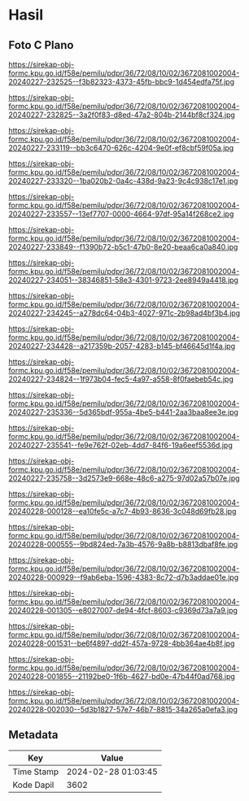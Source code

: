 # Hasil

## Foto C Plano

https://sirekap-obj-formc.kpu.go.id/f58e/pemilu/pdpr/36/72/08/10/02/3672081002004-20240227-232525--f3b82323-4373-45fb-bbc9-1d454edfa75f.jpg

https://sirekap-obj-formc.kpu.go.id/f58e/pemilu/pdpr/36/72/08/10/02/3672081002004-20240227-232825--3a2f0f83-d8ed-47a2-804b-2144bf8cf324.jpg

https://sirekap-obj-formc.kpu.go.id/f58e/pemilu/pdpr/36/72/08/10/02/3672081002004-20240227-233119--bb3c6470-626c-4204-9e0f-ef8cbf59f05a.jpg

https://sirekap-obj-formc.kpu.go.id/f58e/pemilu/pdpr/36/72/08/10/02/3672081002004-20240227-233320--1ba020b2-0a4c-438d-9a23-9c4c938c17e1.jpg

https://sirekap-obj-formc.kpu.go.id/f58e/pemilu/pdpr/36/72/08/10/02/3672081002004-20240227-233557--13ef7707-0000-4664-97df-95a14f268ce2.jpg

https://sirekap-obj-formc.kpu.go.id/f58e/pemilu/pdpr/36/72/08/10/02/3672081002004-20240227-233849--f1390b72-b5c1-47b0-8e20-beaa6ca0a840.jpg

https://sirekap-obj-formc.kpu.go.id/f58e/pemilu/pdpr/36/72/08/10/02/3672081002004-20240227-234051--38346851-58e3-4301-9723-2ee8949a4418.jpg

https://sirekap-obj-formc.kpu.go.id/f58e/pemilu/pdpr/36/72/08/10/02/3672081002004-20240227-234245--a278dc64-04b3-4027-971c-2b98ad4bf3b4.jpg

https://sirekap-obj-formc.kpu.go.id/f58e/pemilu/pdpr/36/72/08/10/02/3672081002004-20240227-234428--a217359b-2057-4283-b145-bf46645d1f4a.jpg

https://sirekap-obj-formc.kpu.go.id/f58e/pemilu/pdpr/36/72/08/10/02/3672081002004-20240227-234824--1f973b04-fec5-4a97-a558-8f0faebeb54c.jpg

https://sirekap-obj-formc.kpu.go.id/f58e/pemilu/pdpr/36/72/08/10/02/3672081002004-20240227-235336--5d365bdf-955a-4be5-b441-2aa3baa8ee3e.jpg

https://sirekap-obj-formc.kpu.go.id/f58e/pemilu/pdpr/36/72/08/10/02/3672081002004-20240227-235541--fe9e762f-02eb-4dd7-84f6-19a6eef5536d.jpg

https://sirekap-obj-formc.kpu.go.id/f58e/pemilu/pdpr/36/72/08/10/02/3672081002004-20240227-235758--3d2573e9-668e-48c6-a275-97d02a57b07e.jpg

https://sirekap-obj-formc.kpu.go.id/f58e/pemilu/pdpr/36/72/08/10/02/3672081002004-20240228-000128--ea10fe5c-a7c7-4b93-8636-3c048d69fb28.jpg

https://sirekap-obj-formc.kpu.go.id/f58e/pemilu/pdpr/36/72/08/10/02/3672081002004-20240228-000555--9bd824ed-7a3b-4576-9a8b-b8813dbaf8fe.jpg

https://sirekap-obj-formc.kpu.go.id/f58e/pemilu/pdpr/36/72/08/10/02/3672081002004-20240228-000929--f9ab6eba-1596-4383-8c72-d7b3addae01e.jpg

https://sirekap-obj-formc.kpu.go.id/f58e/pemilu/pdpr/36/72/08/10/02/3672081002004-20240228-001305--e8027007-de94-4fcf-8603-c9369d73a7a9.jpg

https://sirekap-obj-formc.kpu.go.id/f58e/pemilu/pdpr/36/72/08/10/02/3672081002004-20240228-001531--be6f4897-dd2f-457a-9728-4bb364ae4b8f.jpg

https://sirekap-obj-formc.kpu.go.id/f58e/pemilu/pdpr/36/72/08/10/02/3672081002004-20240228-001855--21192be0-1f6b-4627-bd0e-47b44f0ad768.jpg

https://sirekap-obj-formc.kpu.go.id/f58e/pemilu/pdpr/36/72/08/10/02/3672081002004-20240228-002030--5d3b1827-57e7-46b7-8815-34a265a0efa3.jpg


## Metadata

| Key        | Value               |
| ---------- | ------------------- |
| Time Stamp | 2024-02-28 01:03:45 |
| Kode Dapil | 3602                |



